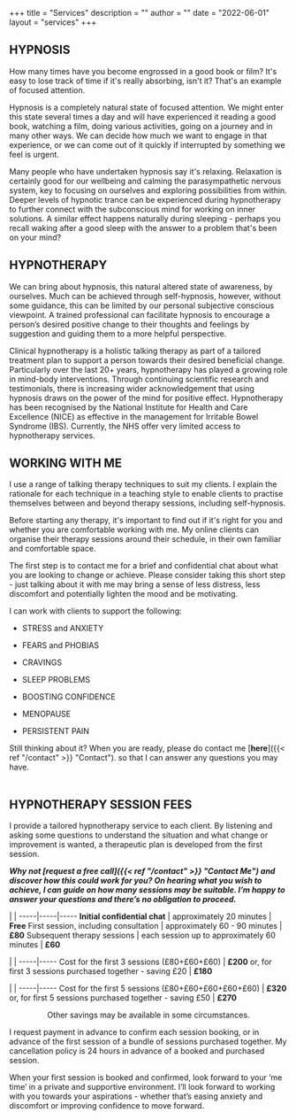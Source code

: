 +++
title = "Services"
description = ""
author = ""
date = "2022-06-01"
layout = "services"
+++

## HYPNOSIS

How many times have you become engrossed in a good book or film? It's easy to lose track of time if it's really absorbing, isn't it?  That's an example of focused attention.
 
Hypnosis is a completely natural state of focused attention.  We might enter this state several times a day and will have experienced it reading a good book, watching a film, doing various activities, going on a journey and in many other ways.  We can decide how much we want to engage in that experience, or we can come out of it quickly if interrupted by something we feel is urgent. 
 
Many people who have undertaken hypnosis say it's relaxing.  Relaxation is certainly good for our wellbeing and calming the parasympathetic nervous system, key to focusing on ourselves and exploring possibilities from within.  Deeper levels of hypnotic trance can be experienced during hypnotherapy to further connect with the subconscious mind for working on inner solutions.  A similar effect happens naturally during sleeping - perhaps you recall waking after a good sleep with the answer to a problem that's been on your mind? 

## HYPNOTHERAPY
 
We can bring about hypnosis, this natural altered state of awareness, by ourselves.  Much can be achieved through self-hypnosis, however, without some guidance, this can be limited by our personal subjective conscious viewpoint.  A trained professional can facilitate hypnosis to encourage a person’s desired positive change to their thoughts and feelings by suggestion and guiding them to a more helpful perspective. 

Clinical hypnotherapy is a holistic talking therapy as part of a tailored treatment plan to support a person towards their desired beneficial change.  Particularly over the last 20+ years, hypnotherapy has played a growing role in mind-body interventions. Through continuing scientific research and testimonials, there is increasing wider acknowledgement that using hypnosis draws on the power of the mind for positive effect.  Hypnotherapy has been recognised by the National Institute for Health and Care Excellence (NICE) as effective in the management for Irritable Bowel Syndrome (IBS).  Currently, the NHS offer very limited access to hypnotherapy services.      

## WORKING WITH ME

I use a range of talking therapy techniques to suit my clients.  I explain the rationale for each technique in a teaching style to enable clients to practise themselves between and beyond therapy sessions, including self-hypnosis.

Before starting any therapy, it's important to find out if it's right for you and whether you are comfortable working with me.  My online clients can organise their therapy sessions around their schedule, in their own familiar and comfortable space.
 
The first step is to contact me for a brief and confidential chat about what you are looking to change or achieve.  Please consider taking this short step - just talking about it with me may bring a sense of less distress, less discomfort and potentially lighten the mood and be motivating.

I can work with clients to support the following:
 
* STRESS and ANXIETY
 
* FEARS and PHOBIAS
 
* CRAVINGS
 
* SLEEP PROBLEMS
 
* BOOSTING CONFIDENCE
 
* MENOPAUSE
 
* PERSISTENT PAIN

Still thinking about it?  When you are ready, please do contact me  [**here**]({{< ref "/contact" >}} "Contact"). so that I can answer any questions you may have.
<br>
<br>

## HYPNOTHERAPY SESSION FEES

I provide a tailored hypnotherapy service to each client.  By listening and asking some questions to understand the situation and what change or improvement is wanted, a therapeutic plan is developed from the first session.  

***Why not [**request a free call**]({{< ref "/contact" >}} "Contact Me") and discover how this could work for you? On hearing what you wish to achieve, I can guide on how many sessions may be suitable.
I’m happy to answer your questions and there’s no obligation to proceed.***

  |     | 
  -----|-----|-----
  **Initial confidential chat** | approximately 20 minutes | **Free**
  First session, including consultation | approximately 60 - 90 minutes | **£80**
  Subsequent therapy sessions | each session up to approximately 60 minutes | **£60**


  |     | 
  -----|-----
  Cost for the first 3 sessions (£80+£60+£60) | **£200**
  or, for first 3 sessions purchased together - saving £20 | **£180**
 
  |     | 
  -----|-----
  Cost for the first 5 sessions (£80+£60+£60+£60+£60) | **£320**
  or, for first 5 sessions purchased together - saving £50 | **£270**

<center> Other savings may be available in some circumstances. </center>

I request payment in advance to confirm each session booking, or in advance of the first session of a bundle of sessions purchased together.  My cancellation policy is 24 hours in advance of a booked and purchased session.

When your first session is booked and confirmed, look forward to your ‘me time’ in a private and supportive environment. I’ll look forward to working with you towards your aspirations - whether that’s easing anxiety and discomfort or improving confidence to move forward. 
